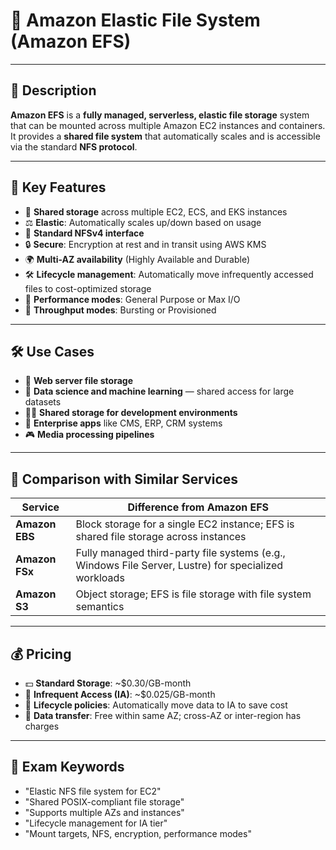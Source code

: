 # 📂 Amazon Elastic File System (Amazon EFS)

---

## 📌 Description  
**Amazon EFS** is a **fully managed, serverless, elastic file storage** system that can be mounted across multiple Amazon EC2 instances and containers. It provides a **shared file system** that automatically scales and is accessible via the standard **NFS protocol**.

---

## 🚀 Key Features  
- 🔁 **Shared storage** across multiple EC2, ECS, and EKS instances  
- ⚖️ **Elastic**: Automatically scales up/down based on usage  
- 📂 **Standard NFSv4 interface**  
- 🔒 **Secure**: Encryption at rest and in transit using AWS KMS  
- 🌍 **Multi-AZ availability** (Highly Available and Durable)  
- 🛠️ **Lifecycle management**: Automatically move infrequently accessed files to cost-optimized storage  
- 🚀 **Performance modes**: General Purpose or Max I/O  
- 💾 **Throughput modes**: Bursting or Provisioned  

---

## 🛠️ Use Cases  
- 📁 **Web server file storage**  
- 🧬 **Data science and machine learning** — shared access for large datasets  
- 🧑‍🏫 **Shared storage for development environments**  
- 🏢 **Enterprise apps** like CMS, ERP, CRM systems  
- 🎮 **Media processing pipelines**  

---

## 🔁 Comparison with Similar Services  

| Service         | Difference from Amazon EFS |
|------------------|-----------------------------|
| **Amazon EBS**   | Block storage for a single EC2 instance; EFS is shared file storage across instances |
| **Amazon FSx**   | Fully managed third-party file systems (e.g., Windows File Server, Lustre) for specialized workloads |
| **Amazon S3**    | Object storage; EFS is file storage with file system semantics |

---

## 💰 Pricing  
- 💵 **Standard Storage**: ~$0.30/GB-month  
- 🧊 **Infrequent Access (IA)**: ~$0.025/GB-month  
- 🔄 **Lifecycle policies**: Automatically move data to IA to save cost  
- 🚚 **Data transfer**: Free within same AZ; cross-AZ or inter-region has charges  

---

## 🧠 Exam Keywords  
- "Elastic NFS file system for EC2"  
- "Shared POSIX-compliant file storage"  
- "Supports multiple AZs and instances"  
- "Lifecycle management for IA tier"  
- "Mount targets, NFS, encryption, performance modes"
